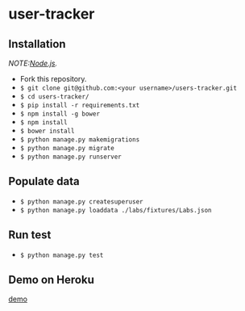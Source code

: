 # user-tracker

## Installation

*NOTE:[Node.js](http://nodejs.org/).*

* Fork this repository.
* `$ git clone git@github.com:<your username>/users-tracker.git`
* `$ cd users-tracker/`
* `$ pip install -r requirements.txt`
* `$ npm install -g bower`
* `$ npm install`
* `$ bower install`
* `$ python manage.py makemigrations`
* `$ python manage.py migrate`
* `$ python manage.py runserver`


## Populate data

* `$ python manage.py createsuperuser`
* `$ python manage.py loaddata ./labs/fixtures/Labs.json`

## Run test

* `$ python manage.py test`

## Demo on Heroku

[demo](https://damp-peak-80993.herokuapp.com/login)